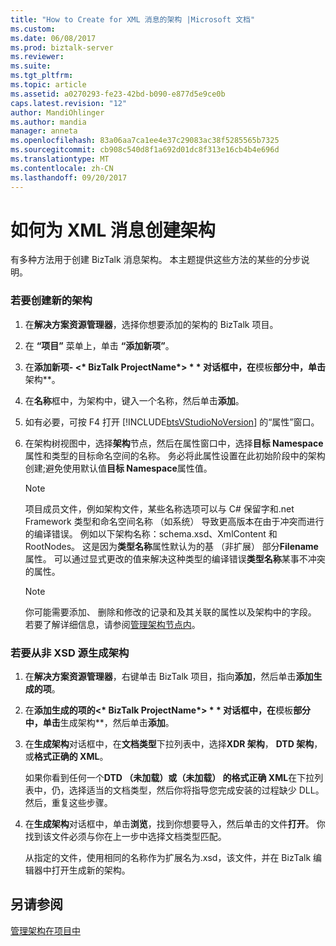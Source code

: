 ```yaml
---
title: "How to Create for XML 消息的架构 |Microsoft 文档"
ms.custom: 
ms.date: 06/08/2017
ms.prod: biztalk-server
ms.reviewer: 
ms.suite: 
ms.tgt_pltfrm: 
ms.topic: article
ms.assetid: a0270293-fe23-42bd-b090-e877d5e9ce0b
caps.latest.revision: "12"
author: MandiOhlinger
ms.author: mandia
manager: anneta
ms.openlocfilehash: 83a06aa7ca1ee4e37c29083ac38f5285565b7325
ms.sourcegitcommit: cb908c540d8f1a692d01dc8f313e16cb4b4e696d
ms.translationtype: MT
ms.contentlocale: zh-CN
ms.lasthandoff: 09/20/2017
---
```

# <a name="how-to-create-schemas-for-xml-messages"></a>如何为 XML 消息创建架构
有多种方法用于创建 BizTalk 消息架构。 本主题提供这些方法的某些的分步说明。  
  
### <a name="to-create-a-new-schema"></a>若要创建新的架构  
  
1.  在**解决方案资源管理器**，选择你想要添加的架构的 BizTalk 项目。  
  
2.  在 **“项目”** 菜单上，单击 **“添加新项”**。  
  
3.  在**添加新项- \<* BizTalk ProjectName*> * * 对话框中，在**模板**部分中，单击**架构**。  
  
4.  在**名称**框中，为架构中，键入一个名称，然后单击**添加**。  
  
5.  如有必要，可按 F4 打开 [!INCLUDE[btsVStudioNoVersion](../includes/btsvstudionoversion-md.md)] 的“属性”窗口。  
  
6.  在架构树视图中，选择**架构**节点，然后在属性窗口中，选择**目标 Namespace**属性和类型的目标命名空间的名称。 务必将此属性设置在此初始阶段中的架构创建;避免使用默认值**目标 Namespace**属性值。  
  
    > [!NOTE]
    >  项目成员文件，例如架构文件，某些名称选项可以与 C# 保留字和.net Framework 类型和命名空间名称 （如系统） 导致更高版本在由于冲突而进行的编译错误。 例如以下架构名称：schema.xsd、XmlContent 和 RootNodes。 这是因为**类型名称**属性默认为的基 （非扩展） 部分**Filename**属性。 可以通过显式更改的值来解决这种类型的编译错误**类型名称**某事不冲突的属性。  
  
    > [!NOTE]
    >  你可能需要添加、 删除和修改的记录和及其关联的属性以及架构中的字段。 若要了解详细信息，请参阅[管理架构节点内](../core/managing-the-nodes-within-a-schema.md)。  
  
### <a name="to-generate-a-schema-from-a-non-xsd-source"></a>若要从非 XSD 源生成架构  
  
1.  在**解决方案资源管理器**，右键单击 BizTalk 项目，指向**添加**，然后单击**添加生成的项**。  
  
2.  在**添加生成的项的\<* BizTalk ProjectName*> * * 对话框中，在**模板**部分中，单击**生成架构**，然后单击**添加**。  
  
3.  在**生成架构**对话框中，在**文档类型**下拉列表中，选择**XDR 架构**， **DTD 架构**，或**格式正确的 XML**。  
  
     如果你看到任何一个**DTD （未加载）**或**（未加载） 的格式正确 XML**在下拉列表中，仍，选择适当的文档类型，然后你将指导您完成安装的过程缺少 DLL。 然后，重复这些步骤。  
  
4.  在**生成架构**对话框中，单击**浏览**，找到你想要导入，然后单击的文件**打开**。 你找到该文件必须与你在上一步中选择文档类型匹配。  
  
     从指定的文件，使用相同的名称作为扩展名为.xsd，该文件，并在 BizTalk 编辑器中打开生成新的架构。  
  
## <a name="see-also"></a>另请参阅  
 [管理架构在项目中](../core/managing-schemas-within-projects.md)